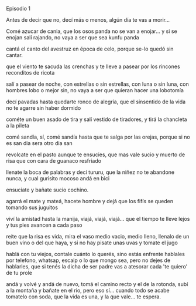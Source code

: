 Episodio 1

Antes de decir que no, decí más o menos, algún día te vas a morir...

Comé azucar de cania, que los osos panda no se van a enojar... y si se enojan salí rajando, no vaya a ser que sea kunfu panda

cantá el canto del avestruz en época de celo, porque se-lo quedó sin cantar.

que el viento te sacuda las crenchas y te lleve a pasear por los rincones reconditos de ricota

salí a pasear de noche, con estrellas o sin estrellas, con luna o sin luna, con hombres lobo o mejor sin, no vaya a ser que quieran hacer una lobotomía

decí pavadas hasta quedarte ronco de alegría, que el sinsentido de la vida no te agarre sin haber dormido

cométe un buen asado de tira y salí vestido de tiradores, y tirá la chancleta a la pileta

comé sandía, sí, comé sandía hasta que te salga por las orejas, porque si no es san dia sera otro dia san

revolcate en el pasto aunque te ensucies, que mas vale sucio y muerto de risa que con cara de guanaco resfriado

llenate la boca de palabras y decí tururu, que la niñez no te abandone nunca, y cual gurisito mocoso andá en bici

ensuciate y bañate sucio cochino.

agarrá el mate y mateá, hacete hombre y dejá que los fifís se queden tomando sus juguitos

viví la amistad hasta la manija, viajá, viajá, viajá... que el tiempo te lleve lejos y tus pies avancen a cada paso

reíte que la risa es vida, mira el vaso medio vacio, medio lleno, llenalo de un buen vino o del que haya, y si no hay pisate unas uvas y tomate el jugo

hablá con tu viejos, contale cuánto lo querés, sino estás enfrente hablales por telefono, whatsap, escaip o lo que mongo sea, pero no dejes de hablarles, que si tenés la dicha de ser padre vas a atesorar cada 'te quiero' de tu prole

andá y volvé y andá de nuevo, tomá el camino recto y el de la rotonda, subí a la montaña y bañate en el río, pero eso sí... cuando todo se acabe tomatelo con soda, que la vida es una, y la que vale... te espera.
